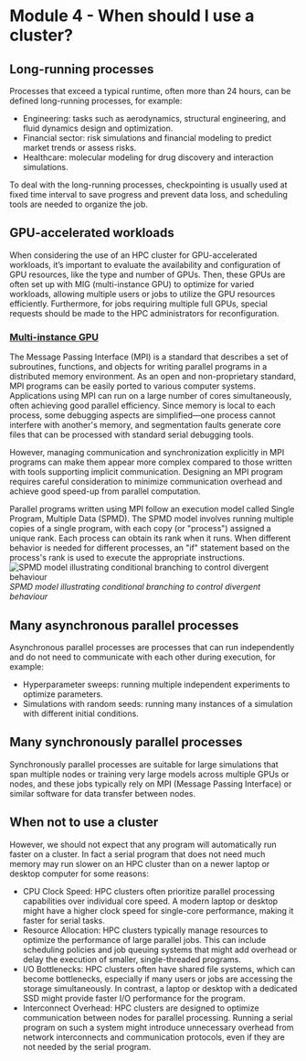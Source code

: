 # Module 4 - When should I use a cluster?

## Long-running processes
Processes that exceed a typical runtime, often more than 24 hours, can be defined long-running processes, for example:
- Engineering: tasks such as aerodynamics, structural engineering, and fluid dynamics design and optimization.
- Financial sector: risk simulations and financial modeling to predict market trends or assess risks.
- Healthcare: molecular modeling for drug discovery and interaction simulations.

To deal with the long-running processes, checkpointing is usually used at fixed time interval to save progress and prevent data loss, and scheduling tools are needed to organize the job.

## GPU-accelerated workloads
When considering the use of an HPC cluster for GPU-accelerated workloads, it’s important to evaluate the availability and configuration of GPU resources, like the type and number of GPUs. Then, these GPUs are often set up with MIG (multi-instance GPU) to optimize for varied workloads, allowing multiple users or jobs to utilize the GPU resources efficiently. Furthermore, for jobs requiring multiple full GPUs, special requests should be made to the HPC administrators for reconfiguration.

### [Multi-instance GPU](https://docs.alliancecan.ca/wiki/MPI)

The Message Passing Interface (MPI) is a standard that describes a set of subroutines, functions, and objects for writing parallel programs in a distributed memory environment. As an open and non-proprietary standard, MPI programs can be easily ported to various computer systems. Applications using MPI can run on a large number of cores simultaneously, often achieving good parallel efficiency. Since memory is local to each process, some debugging aspects are simplified—one process cannot interfere with another's memory, and segmentation faults generate core files that can be processed with standard serial debugging tools.

However, managing communication and synchronization explicitly in MPI programs can make them appear more complex compared to those written with tools supporting implicit communication. Designing an MPI program requires careful consideration to minimize communication overhead and achieve good speed-up from parallel computation.

Parallel programs written using MPI follow an execution model called Single Program, Multiple Data (SPMD). The SPMD model involves running multiple copies of a single program, with each copy (or "process") assigned a unique rank. Each process can obtain its rank when it runs. When different behavior is needed for different processes, an "if" statement based on the process's rank is used to execute the appropriate instructions.
![SPMD model illustrating conditional branching to control divergent behaviour](https://docs.alliancecan.ca/mediawiki/images/8/8a/SPMD_model.png)*SPMD model illustrating conditional branching to control divergent behaviour*

## Many asynchronous parallel processes
Asynchronous parallel processes are processes that can run independently and do not need to communicate with each other during execution, for example:
- Hyperparameter sweeps: running multiple independent experiments to optimize parameters.
- Simulations with random seeds: running many instances of a simulation with different initial conditions.

## Many synchronously parallel processes
Synchronously parallel processes are suitable for large simulations that span multiple nodes or training very large models across multiple GPUs or nodes, and these jobs typically rely on MPI (Message Passing Interface) or similar software for data transfer between nodes.

## When not to use a cluster
However, we should not expect that any program will automatically run faster on a cluster. In fact a serial program that does not need much memory may run slower on an HPC cluster than on a newer laptop or desktop computer for some reasons:
- CPU Clock Speed: HPC clusters often prioritize parallel processing capabilities over individual core speed. A modern laptop or desktop might have a higher clock speed for single-core performance, making it faster for serial tasks.
- Resource Allocation: HPC clusters typically manage resources to optimize the performance of large parallel jobs. This can include scheduling policies and job queuing systems that might add overhead or delay the execution of smaller, single-threaded programs.
- I/O Bottlenecks: HPC clusters often have shared file systems, which can become bottlenecks, especially if many users or jobs are accessing the storage simultaneously. In contrast, a laptop or desktop with a dedicated SSD might provide faster I/O performance for the program.
- Interconnect Overhead: HPC clusters are designed to optimize communication between nodes for parallel processing. Running a serial program on such a system might introduce unnecessary overhead from network interconnects and communication protocols, even if they are not needed by the serial program.
